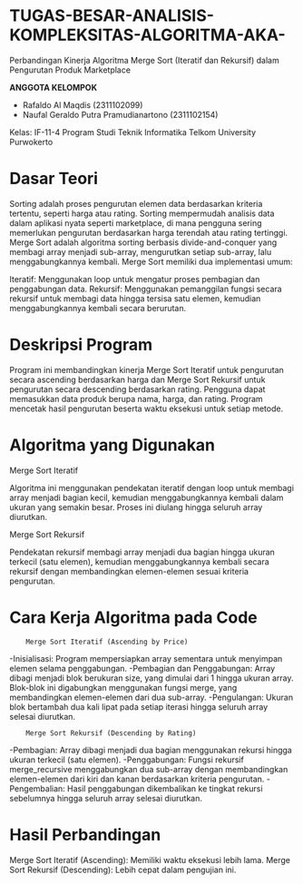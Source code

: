 # TUGAS-BESAR-ANALISIS-KOMPLEKSITAS-ALGORITMA-AKA-
Perbandingan Kinerja Algoritma Merge Sort (Iteratif dan Rekursif) dalam Pengurutan Produk Marketplace

**ANGGOTA KELOMPOK**
- Rafaldo Al Maqdis (2311102099)
- Naufal Geraldo Putra Pramudianartono (2311102154)

Kelas: IF-11-4
Program Studi Teknik Informatika
Telkom University Purwokerto

# Dasar Teori
Sorting adalah proses pengurutan elemen data berdasarkan kriteria tertentu, seperti harga atau rating. Sorting mempermudah analisis data dalam aplikasi nyata seperti marketplace, di mana pengguna sering memerlukan pengurutan berdasarkan harga terendah atau rating tertinggi.
Merge Sort adalah algoritma sorting berbasis divide-and-conquer yang membagi array menjadi sub-array, mengurutkan setiap sub-array, lalu menggabungkannya kembali. Merge Sort memiliki dua implementasi umum:

Iteratif: Menggunakan loop untuk mengatur proses pembagian dan penggabungan data.
Rekursif: Menggunakan pemanggilan fungsi secara rekursif untuk membagi data hingga tersisa satu elemen, kemudian menggabungkannya kembali secara berurutan.

# Deskripsi Program
Program ini membandingkan kinerja Merge Sort Iteratif untuk pengurutan secara ascending berdasarkan harga dan Merge Sort Rekursif untuk pengurutan secara descending berdasarkan rating. Pengguna dapat memasukkan data produk berupa nama, harga, dan rating. Program mencetak hasil pengurutan beserta waktu eksekusi untuk setiap metode.

# Algoritma yang Digunakan

  Merge Sort Iteratif

Algoritma ini menggunakan pendekatan iteratif dengan loop untuk membagi array menjadi bagian kecil, kemudian menggabungkannya kembali dalam ukuran yang semakin besar. Proses ini diulang hingga seluruh array diurutkan.

  Merge Sort Rekursif

Pendekatan rekursif membagi array menjadi dua bagian hingga ukuran terkecil (satu elemen), kemudian menggabungkannya kembali secara rekursif dengan membandingkan elemen-elemen sesuai kriteria pengurutan.

# Cara Kerja Algoritma pada Code

        Merge Sort Iteratif (Ascending by Price)

-Inisialisasi: Program mempersiapkan array sementara untuk menyimpan elemen selama penggabungan.
-Pembagian dan Penggabungan: Array dibagi menjadi blok berukuran size, yang dimulai dari 1 hingga ukuran array. Blok-blok ini digabungkan menggunakan fungsi merge, yang membandingkan elemen-elemen dari dua sub-array.
-Pengulangan: Ukuran blok bertambah dua kali lipat pada setiap iterasi hingga seluruh array selesai diurutkan.

        Merge Sort Rekursif (Descending by Rating)

-Pembagian: Array dibagi menjadi dua bagian menggunakan rekursi hingga ukuran terkecil (satu elemen).
-Penggabungan: Fungsi rekursif merge_recursive menggabungkan dua sub-array dengan membandingkan elemen-elemen dari kiri dan kanan berdasarkan kriteria pengurutan.
-Pengembalian: Hasil penggabungan dikembalikan ke tingkat rekursi sebelumnya hingga seluruh array selesai diurutkan.

# Hasil Perbandingan

Merge Sort Iteratif (Ascending): Memiliki waktu eksekusi lebih lama.
Merge Sort Rekursif (Descending): Lebih cepat dalam pengujian ini.

